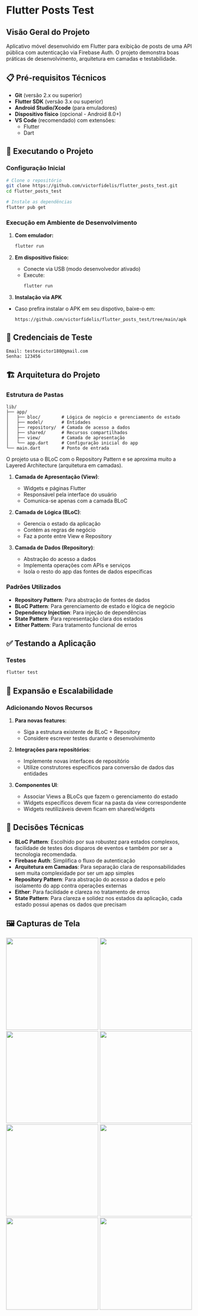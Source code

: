 # Flutter Posts Test

## Visão Geral do Projeto
Aplicativo móvel desenvolvido em Flutter para exibição de posts de uma API pública com autenticação via Firebase Auth. O projeto demonstra boas práticas de desenvolvimento, arquitetura em camadas e testabilidade.

## 📋 Pré-requisitos Técnicos

- **Git** (versão 2.x ou superior)
- **Flutter SDK** (versão 3.x ou superior)
- **Android Studio/Xcode** (para emuladores)
- **Dispositivo físico** (opcional - Android 8.0+)
- **VS Code** (recomendado) com extensões:
  - Flutter
  - Dart

## 🚀 Executando o Projeto

### Configuração Inicial
```bash
# Clone o repositório
git clone https://github.com/victorfidelis/flutter_posts_test.git
cd flutter_posts_test

# Instale as dependências
flutter pub get
```

### Execução em Ambiente de Desenvolvimento

1. **Com emulador:**
   ```bash
   flutter run
   ```

2. **Em dispositivo físico:**
   - Conecte via USB (modo desenvolvedor ativado)
   - Execute:
     ```bash
     flutter run
     ```
3. **Instalação via APK**

  - Caso prefira instalar o APK em seu dispotivo, baixe-o em:
    
        https://github.com/victorfidelis/flutter_posts_test/tree/main/apk

## 🔑 Credenciais de Teste
```
Email: testevictor180@gmail.com
Senha: 123456
```

## 🏗️ Arquitetura do Projeto

### Estrutura de Pastas
```
lib/
├── app/
│   ├── bloc/        # Lógica de negócio e gerenciamento de estado
│   ├── model/       # Entidades
│   ├── repository/  # Camada de acesso a dados
│   ├── shared/      # Recursos compartilhados
│   ├── view/        # Camada de apresentação
│   └── app.dart     # Configuração inicial do app
└── main.dart        # Ponto de entrada
```

O projeto usa o BLoC com o Repository Pattern e se aproxima muito a Layered Architecture (arquitetura em camadas).

1. **Camada de Apresentação (View)**:
   - Widgets e páginas Flutter
   - Responsável pela interface do usuário
   - Comunica-se apenas com a camada BLoC

2. **Camada de Lógica (BLoC)**:
   - Gerencia o estado da aplicação
   - Contém as regras de negócio
   - Faz a ponte entre View e Repository

3. **Camada de Dados (Repository)**:
   - Abstração do acesso a dados
   - Implementa operações com APIs e serviços
   - Isola o resto do app das fontes de dados específicas

### Padrões Utilizados

- **Repository Pattern**: Para abstração de fontes de dados
- **BLoC Pattern**: Para gerenciamento de estado e lógica de negócio
- **Dependency Injection**: Para injeção de dependências
- **State Pattern**: Para representação clara dos estados
- **Either Pattern**: Para tratamento funcional de erros

## ✅ Testando a Aplicação

### Testes
```bash
flutter test
```

## 🔮 Expansão e Escalabilidade

### Adicionando Novos Recursos
1. **Para novas features**:
   - Siga a estrutura existente de BLoC + Repository
   - Considere escrever testes durante o desenvolvimento

2. **Integrações para repositórios**:
   - Implemente novas interfaces de repositório
   - Utilize construtores específicos para conversão de dados das entidades

3. **Componentes UI**:
   - Associar Views a BLoCs que fazem o gerenciamento do estado
   - Widgets específicos devem ficar na pasta da view correspondente
   - Widgets reutilizáveis devem ficam em shared/widgets

## 📝 Decisões Técnicas
- **BLoC Pattern**: Escolhido por sua robustez para estados complexos, facilidade de testes dos disparos de eventos e também por ser a tecnologia recomendada.
- **Firebase Auth**: Simplifica o fluxo de autenticação
- **Arquitetura em Camadas**: Para separação clara de responsabilidades sem muita complexidade por ser um app simples
- **Repository Pattern**: Para abstração do acesso a dados e pelo isolamento do app contra operações externas
- **Either**: Para facilidade e clareza no tratamento de erros
- **State Pattern**: Para clareza e solidez nos estados da aplicação, cada estado possui apenas os dados que precisam


## 🖼️ Capturas de Tela 

<img src="https://github.com/user-attachments/assets/0d56ae34-0682-4c1b-9242-091940a5694b" width="250">
<img src="https://github.com/user-attachments/assets/c56b3c8f-addf-475c-83c9-3478156256a9" width="250">
<img src="https://github.com/user-attachments/assets/887666bb-32a6-4a60-a20c-30db23f4f757" width="250">
<img src="https://github.com/user-attachments/assets/9d79d4c8-35a1-4e55-8c76-b32be6d75bfe" width="250">
<img src="https://github.com/user-attachments/assets/b32535e8-7153-4310-9c18-c96594ce5385" width="250">
<img src="https://github.com/user-attachments/assets/63b9c7bd-ff4c-4d97-b844-8f46155fdd9a" width="250">
<img src="https://github.com/user-attachments/assets/21051cab-314c-4ffe-85ca-f0429de36818" width="250">
<img src="https://github.com/user-attachments/assets/6d301559-4603-4567-8cfa-37dd8f1d255d" width="250">
